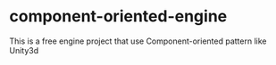 # component-oriented-engine
This is a free engine project that use Component-oriented pattern like Unity3d
